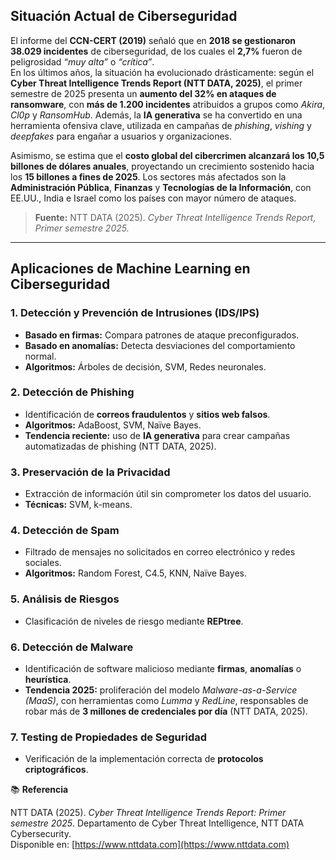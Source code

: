 ## Situación Actual de Ciberseguridad
El informe del **CCN-CERT (2019)** señaló que en **2018 se gestionaron 38.029 incidentes** de ciberseguridad, de los cuales el **2,7%** fueron de peligrosidad *“muy alta”* o *“crítica”*.  
En los últimos años, la situación ha evolucionado drásticamente: según el **Cyber Threat Intelligence Trends Report (NTT DATA, 2025)**, el primer semestre de 2025 presenta un **aumento del 32% en ataques de ransomware**, con **más de 1.200 incidentes** atribuidos a grupos como *Akira*, *Cl0p* y *RansomHub*. Además, la **IA generativa** se ha convertido en una herramienta ofensiva clave, utilizada en campañas de *phishing*, *vishing* y *deepfakes* para engañar a usuarios y organizaciones.

Asimismo, se estima que el **costo global del cibercrimen alcanzará los 10,5 billones de dólares anuales**, proyectando un crecimiento sostenido hacia los **15 billones a fines de 2025**. Los sectores más afectados son la **Administración Pública**, **Finanzas** y **Tecnologías de la Información**, con EE.UU., India e Israel como los países con mayor número de ataques.

> **Fuente:** NTT DATA (2025). *Cyber Threat Intelligence Trends Report, Primer semestre 2025.*

---

## Aplicaciones de Machine Learning en Ciberseguridad

### 1. Detección y Prevención de Intrusiones (IDS/IPS)
- **Basado en firmas:** Compara patrones de ataque preconfigurados.  
- **Basado en anomalías:** Detecta desviaciones del comportamiento normal.  
- **Algoritmos:** Árboles de decisión, SVM, Redes neuronales.

### 2. Detección de Phishing
- Identificación de **correos fraudulentos** y **sitios web falsos**.  
- **Algoritmos:** AdaBoost, SVM, Naïve Bayes.  
- **Tendencia reciente:** uso de **IA generativa** para crear campañas automatizadas de phishing (NTT DATA, 2025).

### 3. Preservación de la Privacidad
- Extracción de información útil sin comprometer los datos del usuario.  
- **Técnicas:** SVM, k-means.

### 4. Detección de Spam
- Filtrado de mensajes no solicitados en correo electrónico y redes sociales.  
- **Algoritmos:** Random Forest, C4.5, KNN, Naïve Bayes.

### 5. Análisis de Riesgos
- Clasificación de niveles de riesgo mediante **REPtree**.

### 6. Detección de Malware
- Identificación de software malicioso mediante **firmas**, **anomalías** o **heurística**.  
- **Tendencia 2025:** proliferación del modelo *Malware-as-a-Service (MaaS)*, con herramientas como *Lumma* y *RedLine*, responsables de robar más de **3 millones de credenciales por día** (NTT DATA, 2025).

### 7. Testing de Propiedades de Seguridad
- Verificación de la implementación correcta de **protocolos criptográficos**.

📚 **Referencia**

NTT DATA (2025). *Cyber Threat Intelligence Trends Report: Primer semestre 2025*. Departamento de Cyber Threat Intelligence, NTT DATA Cybersecurity.  
Disponible en: [https://www.nttdata.com](https://www.nttdata.com)

